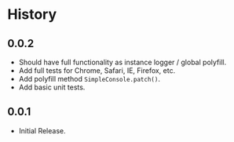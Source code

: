 History
=======

## 0.0.2

* Should have full functionality as instance logger / global polyfill.
* Add full tests for Chrome, Safari, IE, Firefox, etc.
* Add polyfill method `SimpleConsole.patch()`.
* Add basic unit tests.

## 0.0.1

* Initial Release.
